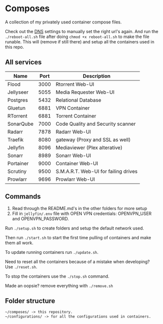 # Composes

A collection of my privately used container compose files.

Check out the [DNS](DNS.md) settings to manually set the right url's again.
And run the `./reboot-all.sh` file after doing `chmod +x reboot-all.sh` to make the file runable.
This will (remove if still there) and setup all the containers used in this repo.

## All services

| Name      | Port | Description                          |
| --------- | ---- | ------------------------------------ |
| Flood     | 3000 | Rtorrent Web-UI                      |
| Jellyseer | 5055 | Media Requester Web-UI               |
| Postgres  | 5432 | Relational Database                  |
| Gluetun   | 6881 | VPN Container                        |
| RTorrent  | 6881 | Torrent Container                    |
| SonarQube | 7000 | Code Quality and Security scanner    |
| Radarr    | 7878 | Radarr Web-UI                        |
| Traefik   | 8080 | gateway (Proxy and SSL as well)      |
| Jellyfin  | 8096 | Mediaviewer (Plex alterative)        |
| Sonarr    | 8989 | Sonarr Web-UI                        |
| Portainer | 9000 | Container Web-UI                     |
| Scrutiny  | 9500 | S.M.A.R.T. Web-UI for failing drives |
| Prowlarr  | 9696 | Prowlarr Web-UI                      |

## Commands

1. Read through the README.md's in the other folders for more setup
2. Fill in `jellyfin/.env` file with OPEN VPN credentials: OPENVPN_USER and OPENVPN_PASSWORD.

Run `./setup.sh` to create folders and setup the default network used.

Then run `./start.sh` to start the first time pulling of containers and make them all work.

To update running containers run `./update.sh`.

Need to reset all the containers because of a mistake when developing? Use `./reset.sh`.

To stop the containers use the `./stop.sh` command.

Made an oopsie? remove everything with `./remove.sh`

## Folder structure

```txt
~/composes/ -> this repository.
~/configurations/ -> for all the configurations used in containers.
```
